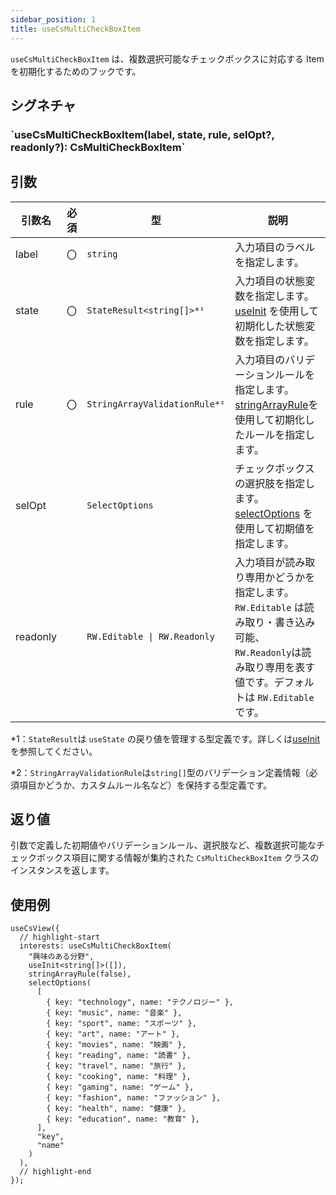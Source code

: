 ```yaml
---
sidebar_position: 1
title: useCsMultiCheckBoxItem
---
```


`useCsMultiCheckBoxItem` は、複数選択可能なチェックボックスに対応する Item を初期化するためのフックです。

## シグネチャ

<h3>`useCsMultiCheckBoxItem(label, state, rule, selOpt?, readonly?): CsMultiCheckBoxItem`</h3>

## 引数

| 引数名   | 必須 | 型                            | 説明                                                                                                                                                              |
| -------- | ---- | ----------------------------- | ----------------------------------------------------------------------------------------------------------------------------------------------------------------- |
| label    | 〇   | `string`                      | 入力項目のラベルを指定します。                                                                                                                                    |
| state    | 〇   | `StateResult<string[]>*¹`     | 入力項目の状態変数を指定します。[useInit](../helper-function/useInit.md) を使用して初期化した状態変数を指定します。                                               |
| rule     | 〇   | `StringArrayValidationRule*²` | 入力項目のバリデーションルールを指定します。 [stringArrayRule](../helper-function/stringArrayRule.md)を使用して初期化したルールを指定します。                     |
| selOpt   |      | `SelectOptions`               | チェックボックスの選択肢を指定します。[selectOptions](../helper-function/selectOptions.md) を使用して初期値を指定します。                                                                                                                           |
| readonly |      | `RW.Editable \| RW.Readonly`  | 入力項目が読み取り専用かどうかを指定します。`RW.Editable` は読み取り・書き込み可能、`RW.Readonly`は読み取り専用を表す値です。デフォルトは `RW.Editable` です。 　 |

\*1：`StateResult`は `useState` の戻り値を管理する型定義です。詳しくは[useInit](../helper-function/useInit.md)を参照してください。

\*2：`StringArrayValidationRule`は`string[]`型のバリデーション定義情報（必須項目かどうか、カスタムルール名など）を保持する型定義です。

## 返り値

引数で定義した初期値やバリデーションルール、選択肢など、複数選択可能なチェックボックス項目に関する情報が集約された `CsMultiCheckBoxItem` クラスのインスタンスを返します。

## 使用例

```tsx
useCsView({
  // highlight-start
  interests: useCsMultiCheckBoxItem(
    "興味のある分野",
    useInit<string[]>([]),
    stringArrayRule(false),
    selectOptions(
      [
        { key: "technology", name: "テクノロジー" },
        { key: "music", name: "音楽" },
        { key: "sport", name: "スポーツ" },
        { key: "art", name: "アート" },
        { key: "movies", name: "映画" },
        { key: "reading", name: "読書" },
        { key: "travel", name: "旅行" },
        { key: "cooking", name: "料理" },
        { key: "gaming", name: "ゲーム" },
        { key: "fashion", name: "ファッション" },
        { key: "health", name: "健康" },
        { key: "education", name: "教育" },
      ],
      "key",
      "name"
    )
  ),
  // highlight-end
});
```
